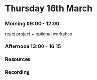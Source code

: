 # Thursday 16th March

### Morning 09:00 - 12:00
 react project + optional workshop

### Afternoon 13:00 - 16:15



### Resources



### Recording
